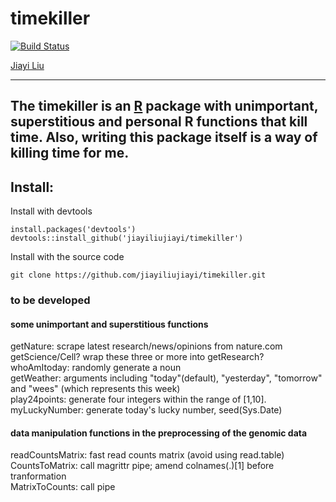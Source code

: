 # timekiller
[![Build Status](https://travis-ci.org/jiayiliujiayi/timekiller.svg?branch=master)](https://travis-ci.org/jiayiliujiayi/timekiller)
  
[Jiayi Liu](https://jiayiliu.me)
  
---
The timekiller is an [R](https://www.r-project.org) package with unimportant, superstitious and personal R functions that kill time. 
Also, writing this package itself is a way of killing time for me.  
---

## Install:
Install with devtools
```
install.packages('devtools')
devtools::install_github('jiayiliujiayi/timekiller')
```  
Install with the source code  
```
git clone https://github.com/jiayiliujiayi/timekiller.git  

```
### to be developed  
#### some unimportant and superstitious functions
getNature: scrape latest research/news/opinions from nature.com  
getScience/Cell? wrap these three or more into getResearch?  
whoAmItoday: randomly generate a noun  
getWeather: arguments including "today"(default), "yesterday", "tomorrow" and "wees" (which represents this week)  
play24points: generate four integers within the range of [1,10].  
myLuckyNumber: generate today's lucky number, seed(Sys.Date)
#### data manipulation functions in the preprocessing of the genomic data  
readCountsMatrix: fast read counts matrix (avoid using read.table)  
CountsToMatrix: call magrittr pipe; amend colnames(.)[1] before tranformation  
MatrixToCounts: call pipe
